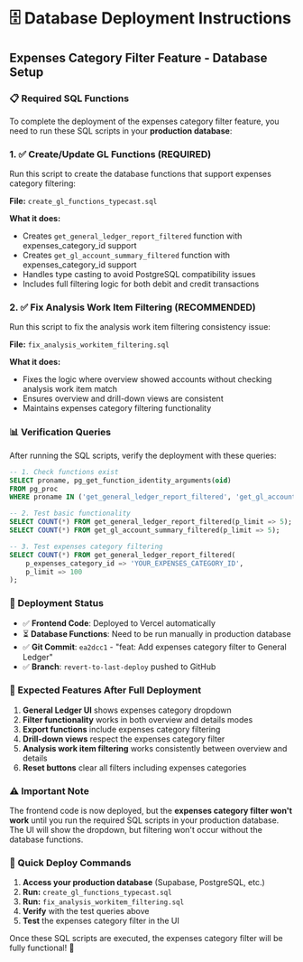 # 🗄️ Database Deployment Instructions

## Expenses Category Filter Feature - Database Setup

### 📋 Required SQL Functions

To complete the deployment of the expenses category filter feature, you need to run these SQL scripts in your **production database**:

### 1. ✅ Create/Update GL Functions (REQUIRED)
Run this script to create the database functions that support expenses category filtering:

**File:** `create_gl_functions_typecast.sql`

**What it does:**
- Creates `get_general_ledger_report_filtered` function with expenses_category_id support
- Creates `get_gl_account_summary_filtered` function with expenses_category_id support  
- Handles type casting to avoid PostgreSQL compatibility issues
- Includes full filtering logic for both debit and credit transactions

### 2. ✅ Fix Analysis Work Item Filtering (RECOMMENDED)
Run this script to fix the analysis work item filtering consistency issue:

**File:** `fix_analysis_workitem_filtering.sql`

**What it does:**
- Fixes the logic where overview showed accounts without checking analysis work item match
- Ensures overview and drill-down views are consistent
- Maintains expenses category filtering functionality

### 📊 Verification Queries

After running the SQL scripts, verify the deployment with these queries:

```sql
-- 1. Check functions exist
SELECT proname, pg_get_function_identity_arguments(oid) 
FROM pg_proc 
WHERE proname IN ('get_general_ledger_report_filtered', 'get_gl_account_summary_filtered');

-- 2. Test basic functionality
SELECT COUNT(*) FROM get_general_ledger_report_filtered(p_limit => 5);
SELECT COUNT(*) FROM get_gl_account_summary_filtered(p_limit => 5);

-- 3. Test expenses category filtering
SELECT COUNT(*) FROM get_general_ledger_report_filtered(
    p_expenses_category_id => 'YOUR_EXPENSES_CATEGORY_ID', 
    p_limit => 100
);
```

### 🚀 Deployment Status

- ✅ **Frontend Code**: Deployed to Vercel automatically
- ⏳ **Database Functions**: Need to be run manually in production database
- ✅ **Git Commit**: `ea2dcc1` - "feat: Add expenses category filter to General Ledger"
- ✅ **Branch**: `revert-to-last-deploy` pushed to GitHub

### 🎯 Expected Features After Full Deployment

1. **General Ledger UI** shows expenses category dropdown
2. **Filter functionality** works in both overview and details modes
3. **Export functions** include expenses category filtering
4. **Drill-down views** respect the expenses category filter
5. **Analysis work item filtering** works consistently between overview and details
6. **Reset buttons** clear all filters including expenses categories

### ⚠️ Important Note

The frontend code is now deployed, but the **expenses category filter won't work** until you run the required SQL scripts in your production database. The UI will show the dropdown, but filtering won't occur without the database functions.

### 🔧 Quick Deploy Commands

1. **Access your production database** (Supabase, PostgreSQL, etc.)
2. **Run:** `create_gl_functions_typecast.sql`
3. **Run:** `fix_analysis_workitem_filtering.sql`  
4. **Verify** with the test queries above
5. **Test** the expenses category filter in the UI

Once these SQL scripts are executed, the expenses category filter will be fully functional! 🎉